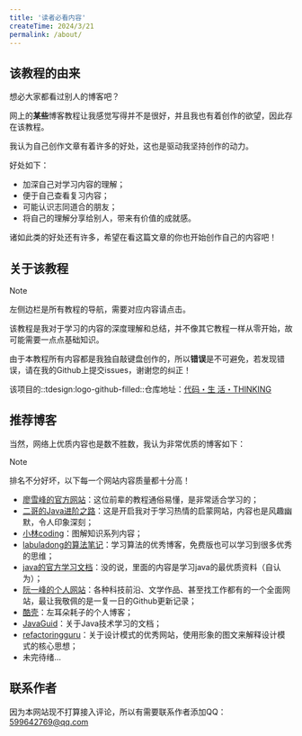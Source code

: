 ```yaml
---
title: '读者必看内容'
createTime: 2024/3/21
permalink: /about/
---
```

## 该教程的由来
想必大家都看过别人的博客吧？

网上的**某些**博客教程让我感觉写得并不是很好，并且我也有着创作的欲望，因此存在该教程。

我认为自己创作文章有着许多的好处，这也是驱动我坚持创作的动力。

好处如下：

- 加深自己对学习内容的理解；
- 便于自己查看复习内容；
- 可能认识志同道合的朋友；
- 将自己的理解分享给别人，带来有价值的成就感。

诸如此类的好处还有许多，希望在看这篇文章的你也开始创作自己的内容吧！

## 关于该教程
> [!NOTE]
> 左侧边栏是所有教程的导航，需要对应内容请点击。


该教程是我对于学习的内容的深度理解和总结，并不像其它教程一样从零开始，故可能需要一点点基础知识。

由于本教程所有内容都是我独自敲键盘创作的，所以**错误**是不可避免，若发现错误，请在我的Github上提交issues，谢谢您的纠正！

该项目的::tdesign:logo-github-filled::仓库地址：[代码・生 活・THINKING](https://github.com/amatureemoprince/CodeLifeThinking/)
## 推荐博客
当然，网络上优质内容也是数不胜数，我认为非常优质的博客如下：

> [!NOTE]
> 排名不分好坏，以下每一个网站内容质量都十分高！

- [廖雪峰的官方网站](https://liaoxuefeng.com/)：这位前辈的教程通俗易懂，是非常适合学习的；
- [二哥的Java进阶之路](https://javabetter.cn/)：这是开启我对于学习热情的启蒙网站，内容也是风趣幽默，令人印象深刻；
- [小林coding](https://xiaolincoding.com/)：图解知识系列内容；
- [labuladong的算法笔记](https://labuladong.online/)：学习算法的优秀博客，免费版也可以学习到很多优秀的思维；
- [java的官方学习文档](https://docs.oracle.com/)：没的说，里面的内容是学习java的最优质资料（自认为）；
- [阮一峰的个人网站](https://www.ruanyifeng.com/)：各种科技前沿、文学作品、甚至找工作都有的一个全面网站，最让我敬佩的是一复一日的Github更新记录；
- [酷壳](https://coolshell.cn/)：左耳朵耗子的个人博客；
- [JavaGuid](https://javaguide.cn/)：关于Java技术学习的文档；
- [refactoringguru](https://refactoringguru.cn/)：关于设计模式的优秀网站，使用形象的图文来解释设计模式的核心思想；
- 未完待绪...

## 联系作者
因为本网站现不打算接入评论，所以有需要联系作者添加QQ：599642769@qq.com





